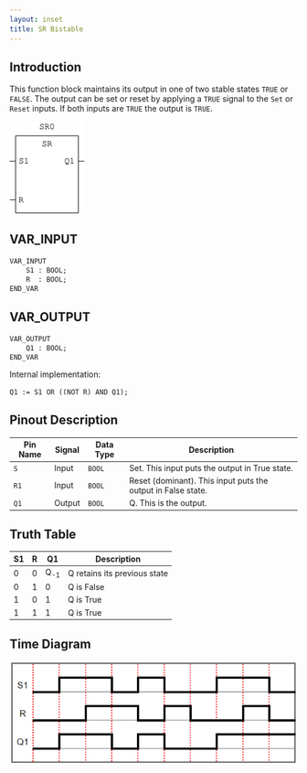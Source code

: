 ```yaml
---
layout: inset
title: SR Bistable
---
```


## Introduction

This function block maintains its output in one of two stable states `TRUE` or `FALSE`.
The output can be set or reset by applying a `TRUE` signal to the `Set` or `Reset` inputs.
If both inputs are `TRUE` the output is `TRUE`.

![](sr-symbol.png)

## VAR_INPUT

```
VAR_INPUT
    S1 : BOOL;
    R  : BOOL;
END_VAR
```

## VAR_OUTPUT

```
VAR_OUTPUT
    Q1 : BOOL;
END_VAR
```
Internal implementation:

```
Q1 := S1 OR ((NOT R) AND Q1);
```

## Pinout Description

| Pin Name | Signal | Data Type | Description                                                  |
|----------|--------|-----------|--------------------------------------------------------------|
| `S`      | Input  | `BOOL`    | Set. This input puts the output in True state.               |
| `R1`     | Input  | `BOOL`    | Reset (dominant). This input puts the output in False state. |
| `Q1`     | Output | `BOOL`    | Q. This is the output.                                       |

## Truth Table

| S1 | R |       Q1       | Description                  |
|----|---|----------------|------------------------------|
|  0 | 0 | Q<sub>-1</sub> | Q retains its previous state |
|  0 | 1 |        0       | Q is False                   |
|  1 | 0 |        1       | Q is True                    |
|  1 | 1 |        1       | Q is True                    |

## Time Diagram

![](sr-time-diagram.png)
